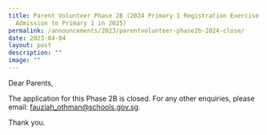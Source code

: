 ```yaml
---
title: Parent Volunteer Phase 2B (2024 Primary 1 Registration Exercise for
  Admission to Primary 1 in 2025)
permalink: /announcements/2023/parentvolunteer-phase2b-2024-close/
date: 2023-04-04
layout: post
description: ""
image: ""
---
```

 Dear Parents,

The application for this Phase 2B is closed. For any other enquiries, please email: [fauziah\_othman@schools.gov.sg](mailto:fauziah_othman@schools.gov.sg).

Thank you.